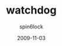 ---
layout:     post
title:      watchdog
subtitle:   
date:       2009-11-03
author:     spin6lock
header-img: img/post-bg-keybord.jpg
catalog: true
tags:
    - python
---